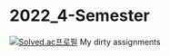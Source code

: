 # 2022_4-Semester
[![Solved.ac프로필](http://mazassumnida.wtf/api/v2/generate_badge?boj=tkddn5623)](https://solved.ac/tkddn5623)
My dirty assignments
